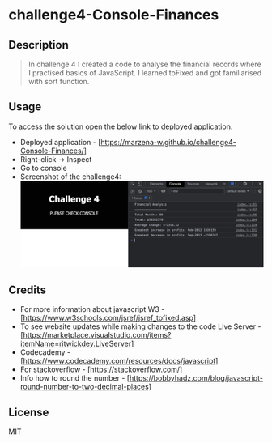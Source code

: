 # challenge4-Console-Finances

## Description 
> In challenge 4 I created a code to analyse the financial records where I practised basics of JavaScript. I learned toFixed and got familiarised with sort function.


## Usage 
To access the solution open the below link to deployed application.
* Deployed application - [https://marzena-w.github.io/challenge4-Console-Finances/]
* Right-click -> Inspect
* Go to console
* Screenshot of the challenge4:
![JavaScript screenshot](images/challenge4-javascript1.png)


## Credits

* For more information about javascript
W3 - [https://www.w3schools.com/jsref/jsref_tofixed.asp]
* To see website updates while making changes to the code
Live Server - [https://marketplace.visualstudio.com/items?itemName=ritwickdey.LiveServer]
* Codecademy - [https://www.codecademy.com/resources/docs/javascript]
* For stackoverflow - [https://stackoverflow.com/]
* Info how to round the number - [https://bobbyhadz.com/blog/javascript-round-number-to-two-decimal-places]


## License
MIT